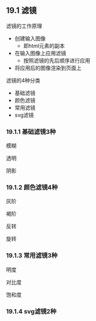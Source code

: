 ## 19.1 滤镜

滤镜的工作原理
- 创建输入图像
  - 即html元素的副本
- 在输入图像上应用滤镜
  - 按照滤镜的先后顺序进行应用
- 将应用后的图像渲染到页面上

滤镜的4种分类
- 基础滤镜
- 颜色滤镜
- 常用滤镜
- svg滤镜

### 19.1.1 基础滤镜3种
模糊

透明

阴影

### 19.1.2 颜色滤镜4种

灰阶

褐阶

反转

旋转

### 19.1.3 常用滤镜3种
明度

对比度

饱和度


### 19.1.4 svg滤镜2种
